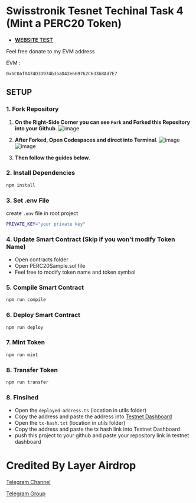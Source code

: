 # Swisstronik Tesnet Techinal Task 4 (Mint a PERC20 Token)

  - **[WEBSITE TEST](https://www.swisstronik.com/testnet2/dashboard)** 

Feel free donate to my EVM address

EVM :

```bash
0xbC0af0474D3D974b3baD42e669762C633b8Ad7E7
```

## SETUP

### 1. Fork Repository

1. **On the Right-Side Corner you can see `Fork` and Forked this Repository into your Github**.
![image](https://github.com/user-attachments/assets/efaa9471-9ea6-46e9-9eda-2e837792b082)

2. **After Forked, Open Codespaces and direct into Terminal**.
![image](https://github.com/user-attachments/assets/e2139d32-ab86-4b16-be49-c6f85b0f91d5)
![image](https://github.com/user-attachments/assets/72508f17-cbf5-43e8-b2cb-60334c87542a)

3. **Then follow the guides below.**

### 2. Install Dependencies

```bash
npm install
```

### 3. Set .env File

create `.env` file in root project

```bash
PRIVATE_KEY="your private key"
```

### 4. Update Smart Contract (Skip if you won't modify Token Name)

- Open contracts folder
- Open PERC20Sample.sol file
- Feel free to modify token name and token symbol

### 5. Compile Smart Contract

```bash
npm run compile
```

### 6. Deploy Smart Contract

```bash
npm run deploy
```

### 7. Mint Token

```bash
npm run mint
```

### 8. Transfer Token

```bash
npm run transfer
```

### 8. Finsihed

- Open the `deployed-address.ts` (location in utils folder)
- Copy the address and paste the address into [Testnet Dashboard](https://www.swisstronik.com/testnet2/dashboard)
- Open the `tx-hash.txt` (location in utils folder)
- Copy the address and paste the tx hash link into Testnet Dashboard
- push this project to your github and paste your repository link in testnet dashboard

# Credited By Layer Airdrop
[Telegram Channel](https://t.me/layerairdrop)

[Telegram Group](https://t.me/layerairdropdiskusi)
